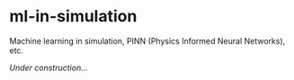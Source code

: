 # ml-in-simulation
Machine learning in simulation, PINN (Physics Informed Neural Networks), etc.

_Under construction..._
